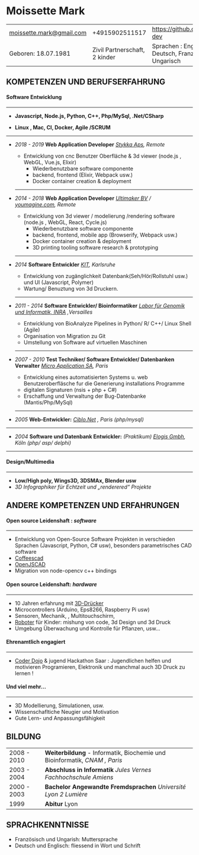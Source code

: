 
# Moissette Mark

|                          |                               |                                          |
| ------------------------ | ----------------------------- | ---------------------------------------- |
| moissette.mark@gmail.com | +4915902511517                | https://github.com/kaosat-dev            |
| Geboren: 18.07.1981      | Zivil Partnerschaft, 2 kinder | Sprachen : English, Deutsch, Französisch, Ungarisch |

## KOMPETENZEN UND BERUFSERFAHRUNG

#### Software Entwicklung
-----------------------------------------------------------------------

  - **Javascript, Node.js, Python, C++,  Php/MySql,  .Net/CSharp**

  - **Linux , Mac, CI, Docker, Agile /SCRUM**

  -----------------------------------------------------------------------

  - *2018 - 2019*  **Web Application Developer** *[Stykka Aps](https://ultimaker.com/), Remote*
    * Entwicklung von cnc Benutzer Oberfläche & 3d viewer (node.js , WebGL, Vue.js, Elixir)
      * Wiederbenutzbare software componente
      * backend, frontend (Elixir, Webpack usw.)
      * Docker container creation & deployment
    -----------------------------------------------------------------------

  - *2014 - 2018*  **Web Application Developer** *[Ultimaker BV](https://ultimaker.com/) / [youmagine.com](youmagine.com), Remote*
    * Entwicklung von 3d viewer / modelierung /rendering software (node.js , WebGL, React, Cycle.js) 
      * Wiederbenutzbare software componente
      * backend, frontend, mobile app (Browserify, Webpack usw.)
      * Docker container creation & deployment
      * 3D printing tooling software research & prototyping
    -----------------------------------------------------------------------

  - *2014* **Software Entwickler** *[KIT](https://www.kit.edu/), Karlsruhe*
    * Entwicklung von zugänglichkeit Datenbank(Seh/Hör/Rollstuhl usw.)  und UI (Javascript, Polymer)
    * Wartung/ Benuztung von 3d Druckern. 
    -----------------------------------------------------------------------

  - *2011 - 2014* **Software Entwickler/ Bioinformatiker** *[Labor für Genomik und Informatik, INRA](https://urgi.versailles.inra.fr/) ,Versailles* 
    * Entwicklung von BioAnalyze Pipelines in Python/ R/ C++/ Linux Shell  (Agile) 
    * Organisation von Migration zu Git     
    * Umstellung von Software auf virtuellen Maschinen
    -----------------------------------------------------------------------

  - *2007 - 2010* **Test Techniker/ Software Entwickler/ Datenbanken Verwalter** *[Micro Application SA](https://microapp.com/), Paris*
    * Entwicklung eines automatisierten Systems u. web Benutzeroberfläsche fur die Generierung installations Programme
    * digitalen Signaturen  (nsis + php + C#)
    * Erschaffung und Verwaltung der Bug-Datenbanke (Mantis/Php/MySql)
    -----------------------------------------------------------------------

  - *2005* **Web-Entwickler:** *[Ciblo.Net](http://www.ciblo.net/) , Paris (php/mysql)*
   -----------------------------------------------------------------------

  - *2004*  **Software und Datenbank Entwickler:**  *(Praktikum)* *[Elogis Gmbh](http://www.elogis.de/), Köln (php/ asp/ delphi)*
   -----------------------------------------------------------------------

#### Design/Multimedia
-----------------------------------------------------------------------
  - **Low/High poly, Wings3D, 3DSMAx, Blender usw**
  - *3D Infographiker für Echtzeit und „renderered“ Projekte*

## ANDERE KOMPETENZEN UND ERFAHRUNGEN

#### **Open source Leidenshaft** :  *software*
-----------------------------------------------------------------------

  - Entwicklung von Open-Source Software Projekten in verschieden Sprachen (Javascript, Python, C# usw), besonders parametrisches CAD software
  - [Coffeescad](https://github.com/kaosat-dev/CoffeeSCad)
  - [OpenJSCAD](https://github.com/jscad)
  - Migration von node-opencv c++ bindings
  
#### **Open source Leidenshaft**: *hardware*
-----------------------------------------------------------------------


 - 10 Jahren erfahrung mit [3D-Drücker](https://www.thingiverse.com/ckaos/about)
 - Microcontrollers (Arduino, Eps8266, Raspberry Pi usw)
 - Sensoren, Mechanik, , Multitouchschirm,
 - [Roboter](https://github.com/PiRo-bots/kiwikee) für Kinder: mishung von code, 3d Design und 3d Druck
 - Umgebung Überwachung und Kontrolle für Pflanzen, usw...

#### Ehrenamtlich engagiert
-----------------------------------------------------------------------


  - [Coder Dojo](http://coderdojo-saar.de/) & jugend Hackathon Saar : Jugendlichen helfen und motivieren Programieren, Elektronik und manchmal auch 3D Druck zu lernen !

#### **Und viel mehr…**
-----------------------------------------------------------------------


- 3D Modellierung, Simulationen, usw.
- Wissenschafltiche Neugier und Motivation
- Gute Lern- und Anpassungsfähigkeit

## BILDUNG

|             |                                          |
| ----------- | ---------------------------------------- |
| 2008 - 2010 | **Weiterbildung** - Informatik, Biochemie und Bioinformatik, *CNAM , Paris* |
| 2003 - 2004 | **Abschluss in Informatik** *Jules Vernes Fachhochschule Amiens* |
| 2000 - 2003 | **Bachelor Angewandte Fremdsprachen** *Université Lyon 2 Lumière* |
| 1999        | **Abitur** Lyon                          |

## SPRACHKENNTNISSE

- Französisch und Ungarish: Muttersprache
- Deutsch und Englisch: fliessend in Wort und Schrift
